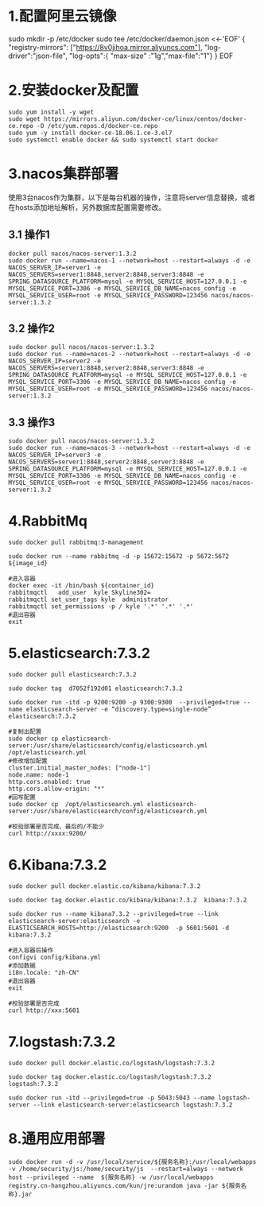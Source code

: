 # 1.配置阿里云镜像

sudo mkdir -p /etc/docker
sudo tee /etc/docker/daemon.json <<-'EOF'
{
  "registry-mirrors": ["https://8v0jihoa.mirror.aliyuncs.com"],
  "log-driver":"json-file",
  "log-opts":{ "max-size" :"1g","max-file":"1"}
}
EOF



# 2.安装docker及配置    

```
sudo yum install -y wget
sudo wget https://mirrors.aliyun.com/docker-ce/linux/centos/docker-ce.repo -O /etc/yum.repos.d/docker-ce.repo
sudo yum -y install docker-ce-18.06.1.ce-3.el7
sudo systemctl enable docker && sudo systemctl start docker
```





# 3.nacos集群部署

使用3台nacos作为集群，以下是每台机器的操作，注意将server信息替换，或者在hosts添加地址解析，另外数据库配置需要修改。



## 3.1 操作1

```shell
docker pull nacos/nacos-server:1.3.2
sudo docker run --name=nacos-1 --network=host --restart=always -d -e NACOS_SERVER_IP=server1 -e NACOS_SERVERS=server1:8848,server2:8848,server3:8848 -e SPRING_DATASOURCE_PLATFORM=mysql -e MYSQL_SERVICE_HOST=127.0.0.1 -e MYSQL_SERVICE_PORT=3306 -e MYSQL_SERVICE_DB_NAME=nacos_config -e MYSQL_SERVICE_USER=root -e MYSQL_SERVICE_PASSWORD=123456 nacos/nacos-server:1.3.2
```



## 3.2 操作2

```shell
sudo docker pull nacos/nacos-server:1.3.2
sudo docker run --name=nacos-2 --network=host --restart=always -d -e NACOS_SERVER_IP=server2 -e NACOS_SERVERS=server1:8848,server2:8848,server3:8848 -e SPRING_DATASOURCE_PLATFORM=mysql -e MYSQL_SERVICE_HOST=127.0.0.1 -e MYSQL_SERVICE_PORT=3306 -e MYSQL_SERVICE_DB_NAME=nacos_config -e MYSQL_SERVICE_USER=root -e MYSQL_SERVICE_PASSWORD=123456 nacos/nacos-server:1.3.2
```



## 3.3 操作3

```shell
sudo docker pull nacos/nacos-server:1.3.2
sudo docker run --name=nacos-3 --network=host --restart=always -d -e NACOS_SERVER_IP=server3 -e NACOS_SERVERS=server1:8848,server2:8848,server3:8848 -e SPRING_DATASOURCE_PLATFORM=mysql -e MYSQL_SERVICE_HOST=127.0.0.1 -e MYSQL_SERVICE_PORT=3306 -e MYSQL_SERVICE_DB_NAME=nacos_config -e MYSQL_SERVICE_USER=root -e MYSQL_SERVICE_PASSWORD=123456 nacos/nacos-server:1.3.2
```

# 4.RabbitMq

```shell
sudo docker pull rabbitmq:3-management

sudo docker run --name rabbitmq -d -p 15672:15672 -p 5672:5672 ${image_id}

#进入容器
docker exec -it /bin/bash ${container_id}
rabbitmqctl   add_user  kyle Skyline302=
rabbitmqctl set_user_tags kyle  administrator
rabbitmqctl set_permissions -p / kyle '.*' '.*' '.*'
#退出容器
exit
```





# 5.elasticsearch:7.3.2

```shell
sudo docker pull elasticsearch:7.3.2

sudo docker tag  d7052f192d01 elasticsearch:7.3.2

sudo docker run -itd -p 9200:9200 -p 9300:9300  --privileged=true --name elasticsearch-server -e “discovery.type=single-node”  elasticsearch:7.3.2

#复制出配置
sudo docker cp elasticsearch-server:/usr/share/elasticsearch/config/elasticsearch.yml /opt/elasticsearch.yml
#修改增加配置
cluster.initial_master_nodes: ["node-1"]
node.name: node-1
http.cors.enabled: true
http.cors.allow-origin: "*"
#回写配置
sudo docker cp  /opt/elasticsearch.yml elasticsearch-server:/usr/share/elasticsearch/config/elasticsearch.yml 

#校验部署是否完成，最后的/不能少
curl http://xxxx:9200/
```



# 6.Kibana:7.3.2

```shell
sudo docker pull docker.elastic.co/kibana/kibana:7.3.2

sudo docker tag docker.elastic.co/kibana/kibana:7.3.2  kibana:7.3.2

sudo docker run --name kibana7.3.2 --privileged=true --link elasticsearch-server:elasticsearch -e ELASTICSEARCH_HOSTS=http://elasticsearch:9200  -p 5601:5601 -d  kibana:7.3.2

#进入容器后操作
configvi config/kibana.yml
#添加数据
i18n.locale: "zh-CN"
#退出容器
exit

#校验部署是否完成
curl http://xxx:5601
```



# 7.logstash:7.3.2

```shell
sudo docker pull docker.elastic.co/logstash/logstash:7.3.2

sudo docker tag docker.elastic.co/logstash/logstash:7.3.2  logstash:7.3.2

sudo docker run -itd --privileged=true -p 5043:5043 --name logstash-server --link elasticsearch-server:elasticsearch logstash:7.3.2
```



# 8.通用应用部署

```shell
sudo docker run -d -v /usr/local/service/${服务名称}:/usr/local/webapps -v /home/security/js:/home/security/js  --restart=always --network host --privileged --name  ${服务名称} -w /usr/local/webapps  registry.cn-hangzhou.aliyuncs.com/kun/jre:urandom java -jar ${服务名称}.jar
```



